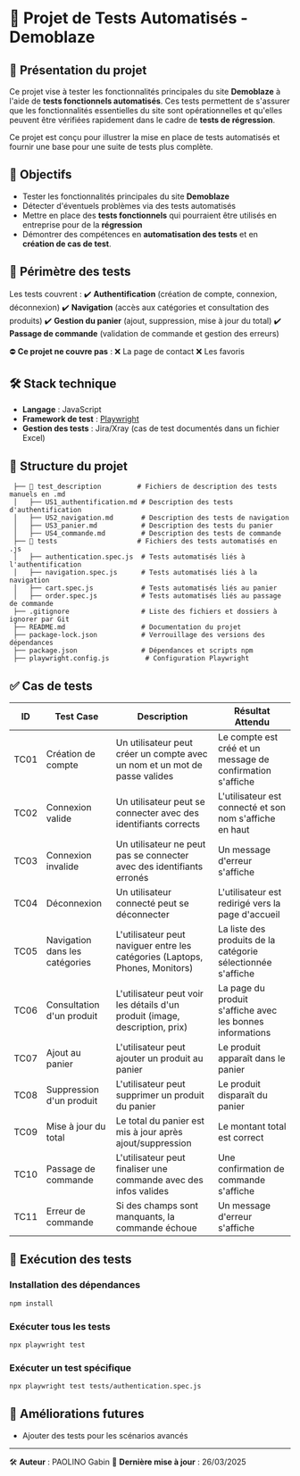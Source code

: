 # 📌 Projet de Tests Automatisés - Demoblaze

## 📖 Présentation du projet
Ce projet vise à tester les fonctionnalités principales du site **Demoblaze** à l'aide de **tests fonctionnels automatisés**. Ces tests permettent de s'assurer que les fonctionnalités essentielles du site sont opérationnelles et qu'elles peuvent être vérifiées rapidement dans le cadre de **tests de régression**.

Ce projet est conçu pour illustrer la mise en place de tests automatisés et fournir une base pour une suite de tests plus complète.

## 🎯 Objectifs
- Tester les fonctionnalités principales du site **Demoblaze**
- Détecter d'éventuels problèmes via des tests automatisés
- Mettre en place des **tests fonctionnels** qui pourraient être utilisés en entreprise pour de la **régression**
- Démontrer des compétences en **automatisation des tests** et en **création de cas de test**.

## 📌 Périmètre des tests
Les tests couvrent :
✔️ **Authentification** (création de compte, connexion, déconnexion)
✔️ **Navigation** (accès aux catégories et consultation des produits)
✔️ **Gestion du panier** (ajout, suppression, mise à jour du total)
✔️ **Passage de commande** (validation de commande et gestion des erreurs)

⛔ **Ce projet ne couvre pas** :
❌ La page de contact
❌ Les favoris

## 🛠️ Stack technique
- **Langage** : JavaScript
- **Framework de test** : [Playwright](https://playwright.dev/)
- **Gestion des tests** : Jira/Xray (cas de test documentés dans un fichier Excel)

## 📂 Structure du projet
```
 ├── 📂 test_description         # Fichiers de description des tests manuels en .md
 │   ├── US1_authentification.md # Description des tests d'authentification
 │   ├── US2_navigation.md       # Description des tests de navigation
 │   ├── US3_panier.md           # Description des tests du panier
 │   ├── US4_commande.md         # Description des tests de commande
 ├── 📂 tests                    # Fichiers des tests automatisés en .js
 │   ├── authentication.spec.js  # Tests automatisés liés à l'authentification
 │   ├── navigation.spec.js      # Tests automatisés liés à la navigation
 │   ├── cart.spec.js            # Tests automatisés liés au panier
 │   ├── order.spec.js           # Tests automatisés liés au passage de commande
 ├── .gitignore                  # Liste des fichiers et dossiers à ignorer par Git
 ├── README.md                   # Documentation du projet
 ├── package-lock.json           # Verrouillage des versions des dépendances
 ├── package.json                # Dépendances et scripts npm
 ├── playwright.config.js         # Configuration Playwright

```

## ✅ Cas de tests
| ID | Test Case | Description | Résultat Attendu |
|----|------------|----------------|-----------------|
| TC01 | Création de compte | Un utilisateur peut créer un compte avec un nom et un mot de passe valides | Le compte est créé et un message de confirmation s'affiche |
| TC02 | Connexion valide | Un utilisateur peut se connecter avec des identifiants corrects | L'utilisateur est connecté et son nom s'affiche en haut |
| TC03 | Connexion invalide | Un utilisateur ne peut pas se connecter avec des identifiants erronés | Un message d'erreur s'affiche |
| TC04 | Déconnexion | Un utilisateur connecté peut se déconnecter | L'utilisateur est redirigé vers la page d'accueil |
| TC05 | Navigation dans les catégories | L'utilisateur peut naviguer entre les catégories (Laptops, Phones, Monitors) | La liste des produits de la catégorie sélectionnée s'affiche |
| TC06 | Consultation d'un produit | L'utilisateur peut voir les détails d'un produit (image, description, prix) | La page du produit s'affiche avec les bonnes informations |
| TC07 | Ajout au panier | L'utilisateur peut ajouter un produit au panier | Le produit apparaît dans le panier |
| TC08 | Suppression d'un produit | L'utilisateur peut supprimer un produit du panier | Le produit disparaît du panier |
| TC09 | Mise à jour du total | Le total du panier est mis à jour après ajout/suppression | Le montant total est correct |
| TC10 | Passage de commande | L'utilisateur peut finaliser une commande avec des infos valides | Une confirmation de commande s'affiche |
| TC11 | Erreur de commande | Si des champs sont manquants, la commande échoue | Un message d'erreur s'affiche |

## 🚀 Exécution des tests
### Installation des dépendances
```sh
npm install
```

### Exécuter tous les tests
```sh
npx playwright test
```

### Exécuter un test spécifique
```sh
npx playwright test tests/authentication.spec.js
```

## 📌 Améliorations futures
- Ajouter des tests pour les scénarios avancés
---
🛠 **Auteur** : PAOLINO Gabin
📅 **Dernière mise à jour** : 26/03/2025
